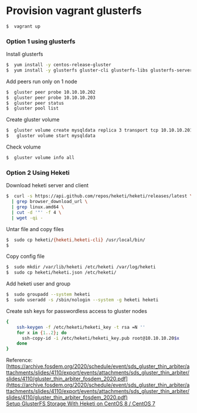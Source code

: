 # Provision vagrant glusterfs

```sh
$  vagrant up
```

### Option 1 using glusterfs

Install glusterfs

```sh
$  yum install -y centos-release-gluster
$  yum install -y glusterfs gluster-cli glusterfs-libs glusterfs-server
```

Add peers run only on 1 node

```sh
$  gluster peer probe 10.10.10.202
$  gluster peer probe 10.10.10.203
$  gluster peer status
$  gluster pool list
```

Create gluster volume

```sh
$  gluster volume create mysqldata replica 3 transport tcp 10.10.10.201:/mnt/glusterfs/mysqldata/ 10.10.10.202:/mnt/glusterfs/mysqldata 10.10.10.203:/mnt/glusterfs/mysqldata/
$   gluster volume start mysqldata
```

Check volume

```sh
$  gluster volume info all
```

### Option 2 Using Heketi

Download heketi server and client

```sh
$  curl -s https://api.github.com/repos/heketi/heketi/releases/latest \
  | grep browser_download_url \
  | grep linux.amd64 \
  | cut -d '"' -f 4 \
  | wget -qi -
```

Untar file and copy files

```sh
$  sudo cp heketi/{heketi,heketi-cli} /usr/local/bin/
$
```

Copy config file

```sh
$  sudo mkdir /var/lib/heketi /etc/heketi /var/log/heketi
$  sudo cp heketi/heketi.json /etc/heketi/
```

Add heketi user and group

```sh
$  sudo groupadd --system heketi
$  sudo useradd -s /sbin/nologin --system -g heketi heketi
```

Create ssh keys for passwordless access to gluster nodes

```sh
{
    ssh-keygen -f /etc/heketi/heketi_key -t rsa =N ''
    for x in {1..2}; do
      ssh-copy-id -i /etc/heketi/heketi_key.pub root@10.10.10.20$x
    done
}
```

Reference:
[https://archive.fosdem.org/2020/schedule/event/sds_gluster_thin_arbiter/attachments/slides/4110/export/events/attachments/sds_gluster_thin_arbiter/slides/4110/gluster_thin_arbiter_fosdem_2020.pdf](https://archive.fosdem.org/2020/schedule/event/sds_gluster_thin_arbiter/attachments/slides/4110/export/events/attachments/sds_gluster_thin_arbiter/slides/4110/gluster_thin_arbiter_fosdem_2020.pdf)  
[Setup GlusterFS Storage With Heketi on CentOS 8 / CentOS 7](https://computingforgeeks.com/setup-glusterfs-storage-with-heketi-on-centos-server/)
